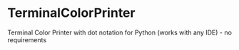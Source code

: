 # TerminalColorPrinter
Terminal Color Printer with dot notation for Python (works with any IDE) - no requirements
